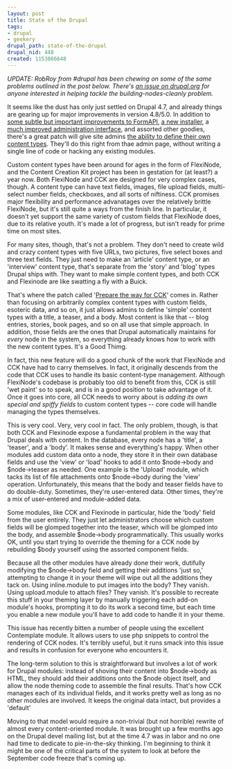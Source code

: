```yaml
--- 
layout: post
title: State of the Drupal
tags: 
- drupal
- geekery
drupal_path: state-of-the-drupal
drupal_nid: 448
created: 1153866648
---
```

<i>UPDATE: RobRoy from #drupal has been chewing on some of the same problems outlined in the post below. There's <a href="http://drupal.org/node/74326">an issue on drupal.org</a> for anyone interested in helping tackle the building-nodes-cleanly problem.</i>



It seems like the dust has only just settled on Drupal 4.7, and already things are gearing up for major improvements in version 4.8/5.0. In addition to <a href="http://drupal.org/node/74660">some subtle but important improvements to FormAPI</a>, <a href="http://drupal.org/node/68926">a new installer</a>, a <a href="http://drupal.org/node/72079">much improved administration interface</a>, and assorted other goodies, there's a great patch will give site admins <a href="http://drupal.org/node/62340">the ability to define their own content types</a>. They'll do this right from thae admin page, without writing a single line of code or hacking any existing modules.



Custom content types have been around for ages in the form of FlexiNode, and the Content Creation Kit project has been in gestation for (at least?) a year now. Both FlexiNode and CCK are designed for very complex cases, though. A content type can have text fields, images, file upload fields, multi-select number fields, checkboxes, and all sorts of niftiness. CCK promises major flexibility and performance advanatages over the relatively brittle FlexiNode, but it's still quite a ways from the finish line. In particular, it doesn't yet support the same variety of custom fields that FlexiNode does, due to its relative youth. It's made a lot of progress, but isn't ready for prime time on most sites. 



For many sites, though, that's not a problem. They don't need to create wild and crazy content types with five URLs, two pictures, five select boxes and three text fields. They just need to make an 'article' content type, or an 'interview' content type, that's separate from the 'story' and 'blog' types Drupal ships with. They want to make simple content types, and both CCK and Flexinode are like swatting a fly with a Buick.



That's where the patch called '<a href="http://drupal.org/node/62340">Prepare the way for CCK</a>' comes in. Rather than focusing on arbitrarily complex content types with custom fields, esoteric data, and so on, it just allows admins to define 'simple' content types with a title, a teaser, and a body. Most content is like that -- blog entries, stories, book pages, and so on all use that simple approach. In addition, those fields are the ones that Drupal automatically maintains for <i>every</i> node in the system, so everything already knows how to work with the new content types. It's a Good Thimg.



In fact, this new feature will do a good chunk of the work that FlexiNode and CCK have had to carry themselves. In fact, it originally descends from the code that CCK uses to handle its basic content-type management. Although FlexiNode's codebase is probably too old to benefit from this, CCK is still 'wet paint' so to speak, and is in a good position to take advantage of it. Once it goes into core, all CCK needs to worry about is <i>adding its own special and spiffy fields</i> to custom content types -- core code will handle managing the types themselves.



This is very cool. Very, very cool in fact. The only problem, though, is that both CCK and Flexinode expose a fundamental problem in the way that Drupal deals with content. In the database, every node has a 'title', a 'teaser', and a 'body'. It makes sense and everything's happy. When other modules add custom data onto a node, they store it in their own database fields and use the 'view' or 'load' hooks to add it onto $node->body and $node->teaser as needed. One example is the 'Upload' module, which tacks its list of file attachments onto $node->body during the 'view' operation. Unfortunately, this means that the body and teaser fields have to do double-duty. Sometimes, they're user-entered data. Other times, they're a mix of user-entered and module-added data.



Some modules, like CCK and Flexinode in particular, hide the 'body' field from the user entirely. They just let administrators choose which custom fields will be glomped together into the teaser, which will be glomped into the body, and assemble $node->body programmatically. This usually works OK, until you start trying to override the theming for a CCK node by rebuilding $body yourself using the assorted component fields.



Because all the other modules have already done their work, dutifully modifying the $node->body field and getting their additions 'just so,' attempting to change it in your theme will wipe out all the additions they tack on. Using inline.module to put images into the body? They vanish. Using upload.module to attach files? They vanish. It's possible to recreate this stuff in your theming layer by manually triggering each add-on module's hooks, prompting it to do its work a second time, but each time you enable a new module you'll have to add code to handle it in your theme.



This issue has recently bitten a number of people using the excellent Contemplate module. It allows users to use php snippets to control the rendering of CCK nodes. It's terribly useful, but it runs smack into this issue and results in confusion for everyone who encounters it.



The long-term solution to this is straightforward but involves a lot of work for Drupal modules: instead of shoving their content into $node->body as HTML, they should add their additions onto the $node object itself, and allow the node theming code to assemble the final results. That's how CCK manages each of its individual fields, and it works pretty well as long as no other modules are involved. It keeps the original data intact, but provides a 'default' 



Moving to that model would require a non-trivial (but not horrible) rewrite of almost every content-oriented module. It was brought up a few months ago on the Drupal devel mailing list, but at the time 4.7 was in labor and no one had time to dedicate to pie-in-the-sky thinking. I'm beginning to think it might be one of the critical parts of the system to look at before the September code freeze that's coming up.
